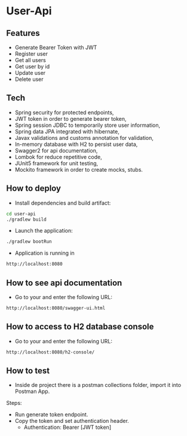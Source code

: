 # User-Api

## Features

 - Generate Bearer Token with JWT
 - Register user
 - Get all users
 - Get user by id
 - Update user
 - Delete user

## Tech

 - Spring security for protected endpoints,
 - JWT token in order to generate bearer token,
 - Spring session JDBC to temporarily store user information,
 - Spring data JPA integrated with hibernate,
 - Javax validations and customs annotation for validation,
 - In-memory database with H2 to persist user data,
 - Swagger2 for api documentation,
 - Lombok for reduce repetitive code,
 - JUnit5 framework for unit testing,
 - Mockito framework in order to create mocks, stubs.
 

## How to deploy

- Install dependencies and build artifact:

```sh
cd user-api
./gradlew build
```

- Launch the application:
```sh
./gradlew bootRun
```

- Application is running in 
```sh
http://localhost:8080
```

## How to see api documentation

- Go to your and enter the following URL:
```sh
http://localhost:8080/swagger-ui.html
```

## How to access to H2 database console

- Go to your and enter the following URL:
```sh
http://localhost:8080/h2-console/
```


## How to test

- Inside de project there is a postman collections folder, 
  import it into Postman App.
  
Steps:
 - Run generate token endpoint.
 - Copy the token and set authentication header.
    * Authentication: Bearer [JWT token] 
